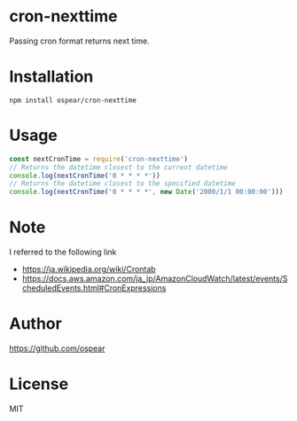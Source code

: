 # cron-nexttime

Passing cron format returns next time.

# Installation

```
npm install ospear/cron-nexttime
```

# Usage

```js
const nextCronTime = require('cron-nexttime')
// Returns the datetime closest to the current datetime
console.log(nextCronTime('0 * * * *'))
// Returns the datetime closest to the specified datetime
console.log(nextCronTime('0 * * * *', new Date('2000/1/1 00:00:00')))
```

# Note

I referred to the following link

- https://ja.wikipedia.org/wiki/Crontab
- https://docs.aws.amazon.com/ja_jp/AmazonCloudWatch/latest/events/ScheduledEvents.html#CronExpressions

# Author

https://github.com/ospear

# License

MIT
